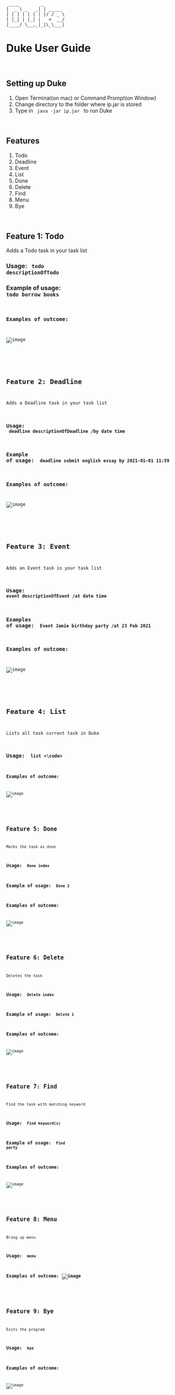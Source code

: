    ```
    ____        _        
   |  _ \ _   _| | _____ 
   | | | | | | | |/ / _ \
   | |_| | |_| |   <  __/
   |____/ \__,_|_|\_\___|
   ```
# Duke User Guide

<br>

## Setting up Duke
1. Open Terminal(on mac) or Command Prompt(on Window)
2. Change directory to the folder where ip.jar is stored
3. Type in <code> java -jar ip.jar </code> to run Duke

<br>

## Features
1. Todo
2. Deadline
3. Event
4. List
5. Done
6. Delete
7. Find
8. Menu
9. Bye

<br>

## Feature 1: Todo
Adds a Todo task in your task list
### Usage: <code> todo descriptionOfTodo </code>
### Example of usage: <code> todo borrow books
### Examples of outcome:
   ![image](https://user-images.githubusercontent.com/62389756/109859058-83519580-7c97-11eb-85ea-af69721d1318.png)


<br>

## Feature 2: Deadline
Adds a Deadline task in your task list
### Usage: <code> deadline descriptionOfDeadline /by date time</code>
### Example of usage: <code> deadline submit english essay by 2021-01-01 11:59 </code>
### Examples of outcome:
![image](https://user-images.githubusercontent.com/62389756/109859412-e6432c80-7c97-11eb-8596-994dbff5f8bb.png)

<br>

## Feature 3: Event
Adds an Event task in your task list
### Usage: <code> event descriptionOfEvent /at date time </code>
### Examples of usage: <code> Event Jamie birthday party /at 23 Feb 2021 </code>
### Examples of outcome:
![image](https://user-images.githubusercontent.com/62389756/109859573-17bbf800-7c98-11eb-85c6-f5d57345c6de.png)

<br>

##  Feature 4: List
Lists all task current task in Duke
### Usage: <code> list <\code>
### Examples of outcome:
   ![image](https://user-images.githubusercontent.com/62389756/109859677-3621f380-7c98-11eb-8155-214303b7ec9e.png)

<br>

## Feature 5: Done 
Marks the task as done
### Usage: <code> Done index </code>
### Example of usage: <code> Done 2 </code>
### Examples of outcome:
![image](https://user-images.githubusercontent.com/62389756/109859785-53ef5880-7c98-11eb-8abd-c0de2bf210ed.png)

<br>

## Feature 6: Delete
Deletes the task
### Usage: <code> Delete index </code>
### Example of usage: <code> Delete 1 </code>
### Examples of outcome:
![image](https://user-images.githubusercontent.com/62389756/109859880-6ec1cd00-7c98-11eb-90d6-4dc89d769103.png)

<br>

## Feature 7: Find
Find the task with matching keyword
### Usage: <code> Find keyword(s) </code>
### Example of usage: <code> Find party </code>
### Examples of outcome:
![image](https://user-images.githubusercontent.com/62389756/109859970-88fbab00-7c98-11eb-8ad8-d58a40a3567b.png)

<br>


## Feature 8: Menu
Bring up menu
### Usage: <code> menu </code>
### Examples of outcome: ![image](https://user-images.githubusercontent.com/62389756/110118671-ab570b00-7df5-11eb-98e7-9e45021f8b45.png)


<br>

## Feature 9: Bye
Exits the program
### Usage: <code> bye </code>
### Examples of outcome:
![image](https://user-images.githubusercontent.com/62389756/109860037-9dd83e80-7c98-11eb-8695-2105bebd6a66.png)













